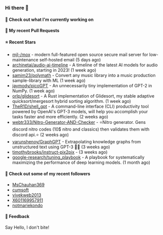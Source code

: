 ### Hi there 👋

#### 👷 Check out what I'm currently working on

#### 🔨 My recent Pull Requests


#### ⭐ Recent Stars

- [mjl-/mox](https://github.com/mjl-/mox) - modern full-featured open source secure mail server for low-maintenance self-hosted email (5 days ago)
- [archinetai/audio-ai-timeline](https://github.com/archinetai/audio-ai-timeline) - A timeline of the latest AI models for audio generation, starting in 2023! (1 week ago)
- [samim23/polymath](https://github.com/samim23/polymath) - Convert any music library into a music production sample-library with ML (1 week ago)
- [jaymody/picoGPT](https://github.com/jaymody/picoGPT) - An unnecessarily tiny implementation of GPT-2 in NumPy. (1 week ago)
- [orlp/glidesort](https://github.com/orlp/glidesort) - A Rust implementation of Glidesort, my stable adaptive quicksort/mergesort hybrid sorting algorithm.  (1 week ago)
- [TheR1D/shell_gpt](https://github.com/TheR1D/shell_gpt) - A command-line interface (CLI) productivity tool powered by OpenAI&#39;s GPT-3 models, will help you accomplish your tasks faster and more efficiently. (2 weeks ago)
- [webtr333/Nitro-Generator-AND-Checker](https://github.com/webtr333/Nitro-Generator-AND-Checker) - ⭐Nitro generator. Gens discord nitro codes (10$ nitro and classics) then validates them with discord api.⭐ (2 weeks ago)
- [varunshenoy/GraphGPT](https://github.com/varunshenoy/GraphGPT) - Extrapolating knowledge graphs from unstructured text using GPT-3 🕵️‍♂️ (3 weeks ago)
- [timothybrooks/instruct-pix2pix](https://github.com/timothybrooks/instruct-pix2pix) -  (3 weeks ago)
- [google-research/tuning_playbook](https://github.com/google-research/tuning_playbook) - A playbook for systematically maximizing the performance of deep learning models. (1 month ago)

#### 👯 Check out some of my recent followers

- [MsChauhan369](https://github.com/MsChauhan369)
- [cumsoft](https://github.com/cumsoft)
- [vivekweb2013](https://github.com/vivekweb2013)
- [X601169957911](https://github.com/X601169957911)
- [notmariekondo](https://github.com/notmariekondo)

#### 💬 Feedback

Say Hello, I don't bite!